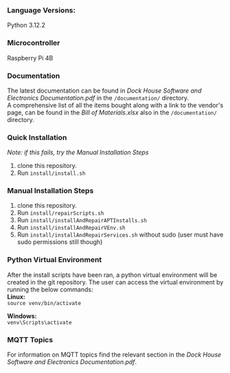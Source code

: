 ### Language Versions:
Python 3.12.2

### Microcontroller
Raspberry Pi 4B

### Documentation
The latest documentation can be found in *Dock House Software and Electronics Documentation.pdf* in the `/documentation/` directory.  
A comprehensive list of all the items bought along with a link to the vendor's page, can be found in the *Bill of Materials.xlsx* also in the `/documentation/` directory.

### Quick Installation
*Note: if this fails, try the Manual Installation Steps*  
1. clone this repository.
2. Run `install/install.sh`

### Manual Installation Steps
1. clone this repository.
2. Run `install/repairScripts.sh`
3. Run `install/installAndRepairAPTInstalls.sh`
4. Run `install/installAndRepairVEnv.sh`
5. Run `install/installAndRepairServices.sh` without sudo (user must have sudo permissions still though)

### Python Virtual Environment
After the install scripts have been ran, a python virtual environment will be created in the git repository. The user can access the virtual environment by running the below commands:  
**Linux:**  
`source venv/bin/activate`  

**Windows:**  
`venv\Scripts\activate`  

### MQTT Topics
For information on MQTT topics find the relevant section in the *Dock House Software and Electronics Documentation.pdf*.